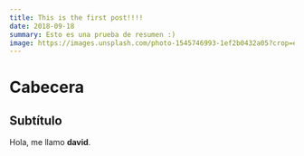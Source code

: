 ```yaml
---
title: This is the first post!!!!
date: 2018-09-18
summary: Esto es una prueba de resumen :)
image: https://images.unsplash.com/photo-1545746993-1ef2b0432a05?crop=entropy&cs=tinysrgb&fit=crop&fm=jpg&h=900&ixid=eyJhcHBfaWQiOjF9&ixlib=rb-1.2.1&q=80&w=1600
---
```

# Cabecera

## Subtítulo

Hola, me llamo **david**.